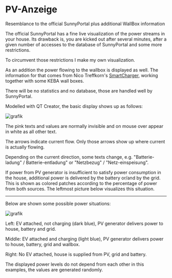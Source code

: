 # PV-Anzeige
Resemblance to the official SunnyPortal plus additional WallBox information

The official SunnyPortal has a fine live visualization of the power streams in your house.
Its drawback is, you are kicked out after several minutes, after a given number of accesses to the database of SunnyPortal and some more restrictions.

To circumvent those restrictions I make my own visualization.

As an addition the power flowing to the wallbox is displayed as well. The information for that comes from Nico Treffkorn's [SmartCharger](http://www.eb-systeme.de/?page_id=1265), working together with some KEBA wall boxes.

There will be no statistics and no database, those are handled well by SunnyPortal.

Modelled with QT Creator, the basic display shows up as follows:

![grafik](https://user-images.githubusercontent.com/26298406/128635477-f4f7ed47-aaed-43f9-93fd-ab3bc7f4b9b8.png)

The pink texts and values are normally invisible and on mouse over appear in white as all other text.

The arrows indicate current flow. Only those arrows show up where current is actually flowing.

Depending on the current direction, some texts change, e.g. "Batterie-ladung" / Batterie-entladung" or "Netzbezug" / "Netz-einspeisung".

If power from PV generator is insufficient to satisfy power consumption in the house, additional power is delivered by the battery or/and by the grid. This is shown as colored patches according to the percentage of power from both sources. The leftmost picture below visualizes this situation.

----

Below are shown some possible power situations:

![grafik](https://user-images.githubusercontent.com/26298406/128638561-4f10fbc1-89bf-4901-b629-d7d414df77b6.png)

Left: EV attached, not charging (dark blue), PV generator delivers power to house, battery and grid.

Middle: EV attached and charging (light blue), PV generator delivers power to house, battery, grid and wallbox.

Right: No EV attached, house is supplied from PV, grid and battery.

The displayed power levels do not depend from each other in this examples, the values are generated randomly.

